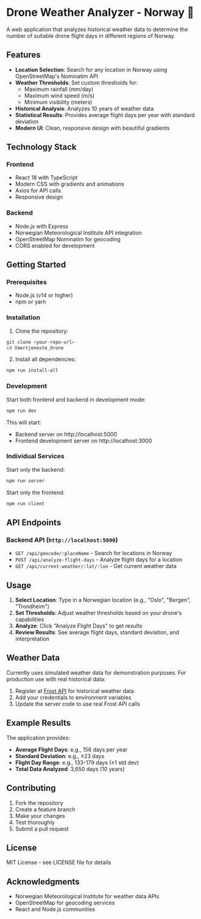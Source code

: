 # Drone Weather Analyzer - Norway 🚁

A web application that analyzes historical weather data to determine the number of suitable drone flight days in different regions of Norway.

## Features

- **Location Selection**: Search for any location in Norway using OpenStreetMap's Nominatim API
- **Weather Thresholds**: Set custom thresholds for:
  - Maximum rainfall (mm/day)
  - Maximum wind speed (m/s)  
  - Minimum visibility (meters)
- **Historical Analysis**: Analyzes 10 years of weather data
- **Statistical Results**: Provides average flight days per year with standard deviation
- **Modern UI**: Clean, responsive design with beautiful gradients

## Technology Stack

### Frontend
- React 18 with TypeScript
- Modern CSS with gradients and animations
- Axios for API calls
- Responsive design

### Backend
- Node.js with Express
- Norwegian Meteorological Institute API integration
- OpenStreetMap Nominatim for geocoding
- CORS enabled for development

## Getting Started

### Prerequisites
- Node.js (v14 or higher)
- npm or yarn

### Installation

1. Clone the repository:
```bash
git clone <your-repo-url>
cd Vaertjeneste_drone
```

2. Install all dependencies:
```bash
npm run install-all
```

### Development

Start both frontend and backend in development mode:
```bash
npm run dev
```

This will start:
- Backend server on http://localhost:5000
- Frontend development server on http://localhost:3000

### Individual Services

Start only the backend:
```bash
npm run server
```

Start only the frontend:
```bash
npm run client
```

## API Endpoints

### Backend API (`http://localhost:5000`)

- `GET /api/geocode/:placeName` - Search for locations in Norway
- `POST /api/analyze-flight-days` - Analyze flight days for a location
- `GET /api/current-weather/:lat/:lon` - Get current weather data

## Usage

1. **Select Location**: Type in a Norwegian location (e.g., "Oslo", "Bergen", "Trondheim")
2. **Set Thresholds**: Adjust weather thresholds based on your drone's capabilities
3. **Analyze**: Click "Analyze Flight Days" to get results
4. **Review Results**: See average flight days, standard deviation, and interpretation

## Weather Data

Currently uses simulated weather data for demonstration purposes. For production use with real historical data:

1. Register at [Frost API](https://frost.met.no/) for historical weather data
2. Add your credentials to environment variables
3. Update the server code to use real Frost API calls

## Example Results

The application provides:
- **Average Flight Days**: e.g., 156 days per year
- **Standard Deviation**: e.g., ±23 days
- **Flight Day Range**: e.g., 133-179 days (±1 std dev)
- **Total Data Analyzed**: 3,650 days (10 years)

## Contributing

1. Fork the repository
2. Create a feature branch
3. Make your changes
4. Test thoroughly
5. Submit a pull request

## License

MIT License - see LICENSE file for details

## Acknowledgments

- Norwegian Meteorological Institute for weather data APIs
- OpenStreetMap for geocoding services
- React and Node.js communities

